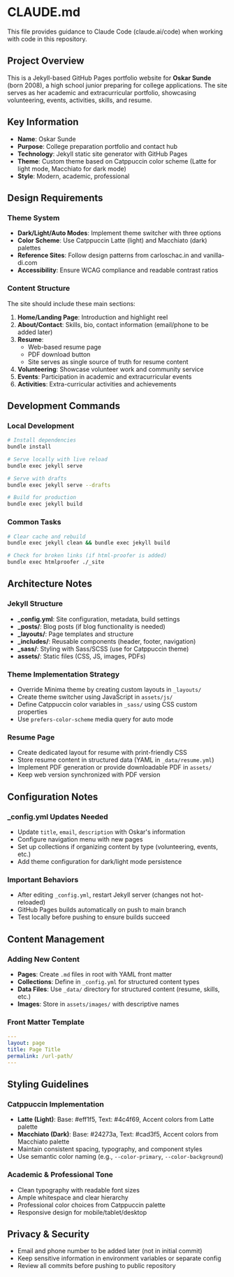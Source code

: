 # CLAUDE.md

This file provides guidance to Claude Code (claude.ai/code) when working with code in this repository.

## Project Overview

This is a Jekyll-based GitHub Pages portfolio website for **Oskar Sunde** (born 2008), a high school junior preparing for college applications. The site serves as her academic and extracurricular portfolio, showcasing volunteering, events, activities, skills, and resume.

## Key Information

- **Name**: Oskar Sunde
- **Purpose**: College preparation portfolio and contact hub
- **Technology**: Jekyll static site generator with GitHub Pages
- **Theme**: Custom theme based on Catppuccin color scheme (Latte for light mode, Macchiato for dark mode)
- **Style**: Modern, academic, professional

## Design Requirements

### Theme System
- **Dark/Light/Auto Modes**: Implement theme switcher with three options
- **Color Scheme**: Use Catppuccin Latte (light) and Macchiato (dark) palettes
- **Reference Sites**: Follow design patterns from carloschac.in and vanilla-di.com
- **Accessibility**: Ensure WCAG compliance and readable contrast ratios

### Content Structure

The site should include these main sections:

1. **Home/Landing Page**: Introduction and highlight reel
2. **About/Contact**: Skills, bio, contact information (email/phone to be added later)
3. **Resume**:
   - Web-based resume page
   - PDF download button
   - Site serves as single source of truth for resume content
4. **Volunteering**: Showcase volunteer work and community service
5. **Events**: Participation in academic and extracurricular events
6. **Activities**: Extra-curricular activities and achievements

## Development Commands

### Local Development
```bash
# Install dependencies
bundle install

# Serve locally with live reload
bundle exec jekyll serve

# Serve with drafts
bundle exec jekyll serve --drafts

# Build for production
bundle exec jekyll build
```

### Common Tasks
```bash
# Clear cache and rebuild
bundle exec jekyll clean && bundle exec jekyll build

# Check for broken links (if html-proofer is added)
bundle exec htmlproofer ./_site
```

## Architecture Notes

### Jekyll Structure
- **_config.yml**: Site configuration, metadata, build settings
- **_posts/**: Blog posts (if blog functionality is needed)
- **_layouts/**: Page templates and structure
- **_includes/**: Reusable components (header, footer, navigation)
- **_sass/**: Styling with Sass/SCSS (use for Catppuccin theme)
- **assets/**: Static files (CSS, JS, images, PDFs)

### Theme Implementation Strategy
- Override Minima theme by creating custom layouts in `_layouts/`
- Create theme switcher using JavaScript in `assets/js/`
- Define Catppuccin color variables in `_sass/` using CSS custom properties
- Use `prefers-color-scheme` media query for auto mode

### Resume Page
- Create dedicated layout for resume with print-friendly CSS
- Store resume content in structured data (YAML in `_data/resume.yml`)
- Implement PDF generation or provide downloadable PDF in `assets/`
- Keep web version synchronized with PDF version

## Configuration Notes

### _config.yml Updates Needed
- Update `title`, `email`, `description` with Oskar's information
- Configure navigation menu with new pages
- Set up collections if organizing content by type (volunteering, events, etc.)
- Add theme configuration for dark/light mode persistence

### Important Behaviors
- After editing `_config.yml`, restart Jekyll server (changes not hot-reloaded)
- GitHub Pages builds automatically on push to main branch
- Test locally before pushing to ensure builds succeed

## Content Management

### Adding New Content
- **Pages**: Create `.md` files in root with YAML front matter
- **Collections**: Define in `_config.yml` for structured content types
- **Data Files**: Use `_data/` directory for structured content (resume, skills, etc.)
- **Images**: Store in `assets/images/` with descriptive names

### Front Matter Template
```yaml
---
layout: page
title: Page Title
permalink: /url-path/
---
```

## Styling Guidelines

### Catppuccin Implementation
- **Latte (Light)**: Base: #eff1f5, Text: #4c4f69, Accent colors from Latte palette
- **Macchiato (Dark)**: Base: #24273a, Text: #cad3f5, Accent colors from Macchiato palette
- Maintain consistent spacing, typography, and component styles
- Use semantic color naming (e.g., `--color-primary`, `--color-background`)

### Academic & Professional Tone
- Clean typography with readable font sizes
- Ample whitespace and clear hierarchy
- Professional color choices from Catppuccin palette
- Responsive design for mobile/tablet/desktop

## Privacy & Security
- Email and phone number to be added later (not in initial commit)
- Keep sensitive information in environment variables or separate config
- Review all commits before pushing to public repository

